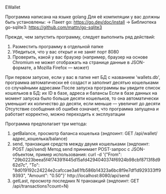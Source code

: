 EWallet

Программа написана на языке golang
Для её компиляции у вас должны быть установлены:
→ Пакет go: https://go.dev/doc/install
→ Библиотека go-sqlite3: https://github.com/mattn/go-sqlite3

Прежде, чем запустить программу, следует выполнить ряд действий:
1. Разместить программу в отдельной папке
2. Убедиться, что у вас открыт и не занят порт 8080
3. Проверить, какой у вас браузер (например, браузер на основе Chromium не может отображать на странице данные в JSON-формате, а Mozilla Firefox — может)

При первом запуске, если у вас в папке нет БД с названием 'wallets.db', программа автоматически её создаст и заполнит десятью кошельками со случайными адресами
После запуска программы вы увидите список кошельков в БД: их ID в базе, адреса и балансы
Если в базе данных на момент запуска было больше десяти кошельков, то она автоматически уменьшит их количество до десяти, если меньше — увеличит до десяти
Отсутствие сообщения об ошибке означает, что программа запущена и работает корректно, можно переходить к эксплуатации

Программа предполагает три метода:
1. getBalance, просмотр баланса кошелька (эндпоинт: GET /api/wallet/адрес_кошелька/balance)
2. send, транзакция средств между двумя кошельками (эндпоинт: POST /api/send)
		Метод send принимает POST-запрос с JSON-объектом, пример использования:
		curl -d '{"From": "29b0223beea5f4f74391f445d15afd4294040374f6924b98cbf8713f8d962d7c", "To": "8d019192c24224e2cafccae3a61fb586b14323a6bc8f9e7df1d929333ff99393", "Amount": "0.50"}' http://localhost:8080/api/send
3. getLast, просмотр последних N транзакций (эндпоинт: GET /api/transactions?count=N)
